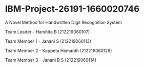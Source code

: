 # IBM-Project-26191-1660020746
A Novel Method for Handwritten Digit Recognition System

Team Leader - Harshita B (212219060107)

Team Member 1 - Janani S (212219060113)

Team Member 2 - Kappeta Hemanth (212219060126)

Team Member 3 - Janani B S (212219060114)
